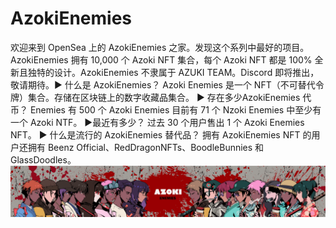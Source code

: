 # AzokiEnemies

欢迎来到 OpenSea 上的 AzokiEnemies 之家。发现这个系列中最好的项目。 AzokiEnemies 拥有 10,000 个 Azoki NFT 集合，每个 Azoki NFT 都是 100% 全新且独特的设计。AzokiEnemies 不隶属于 AZUKI TEAM。Discord 即将推出，敬请期待。▶ 什么是 AzokiEnemies？
Azoki Enemies 是一个 NFT（不可替代令牌）集合。存储在区块链上的数字收藏品集合。
▶ 存在多少AzokiEnemies 代币？
Enemies 有 500 个 Azoki Enemies 目前有 71 个 Nzoki Enemies 中至少有一个 Azoki NTF。
▶最近有多少？
过去 30 个用户售出 1 个 Azoki Enemies NFT。
▶ 什么是流行的 AzokiEnemies 替代品？
拥有 AzokiEnemies NFT 的用户还拥有 Beenz Official、RedDragonNFTs、BoodleBunnies 和 GlassDoodles。![nft](unnamed.png)
